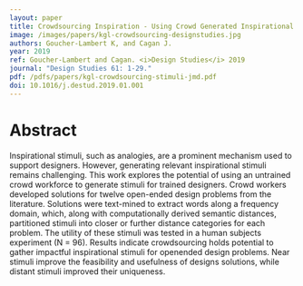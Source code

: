 ```yaml
---
layout: paper
title: Crowdsourcing Inspiration - Using Crowd Generated Inspirational Stimuli to Support Designer Ideation
image: /images/papers/kgl-crowdsourcing-designstudies.jpg
authors: Goucher-Lambert K, and Cagan J.
year: 2019
ref: Goucher-Lambert and Cagan. <i>Design Studies</i> 2019
journal: "Design Studies 61: 1-29."
pdf: /pdfs/papers/kgl-crowdsourcing-stimuli-jmd.pdf
doi: 10.1016/j.destud.2019.01.001 
---
```


# Abstract

Inspirational stimuli, such as analogies, are a prominent mechanism used to
support designers. However, generating relevant inspirational stimuli remains
challenging. This work explores the potential of using an untrained crowd
workforce to generate stimuli for trained designers. Crowd workers developed
solutions for twelve open-ended design problems from the literature. Solutions
were text-mined to extract words along a frequency domain, which, along with
computationally derived semantic distances, partitioned stimuli into closer or
further distance categories for each problem. The utility of these stimuli was
tested in a human subjects experiment (N = 96). Results indicate
crowdsourcing holds potential to gather impactful inspirational stimuli for openended
design problems. Near stimuli improve the feasibility and usefulness of
designs solutions, while distant stimuli improved their uniqueness.
